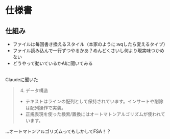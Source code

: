 # 仕様書

## 仕組み

* ファイルは毎回書き換えるスタイル（本家のように:wqしたら変えるタイプ）
* ファイル読み込んで一行ずつやるかあ？めんどくさいし何より現実味つかめない
* どうやって動いているかAIに聞いてみる
<br>
Claudeに聞いた

> 4. データ構造
>
> * テキストはラインの配列として保持されています。インサートや削除は配列操作で実装。
> * 正規表現を使った検索/置換にはオートマトンアルゴリズムが使われています。

...オートマトンアルゴリズムってもしかしてFSA！？
<br>

